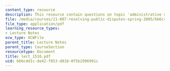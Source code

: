 ```yaml
---
content_type: resource
description: This resource contain questions on topic 'administrative decision making'.
file: /media/courses/11-007-resolving-public-disputes-spring-2005/bb6c4d1cde42f853d8100f5b2996991c_lect_1516.pdf
file_type: application/pdf
learning_resource_types:
- Lecture Notes
ocw_type: OCWFile
parent_title: Lecture Notes
parent_type: CourseSection
resourcetype: Document
title: lect_1516.pdf
uid: bb6c4d1c-de42-f853-d810-0f5b2996991c
---
```

